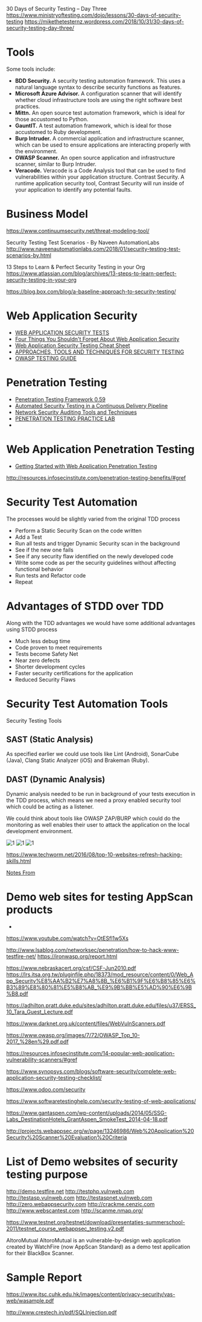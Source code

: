 
30 Days of Security Testing – Day Three
https://www.ministryoftesting.com/dojo/lessons/30-days-of-security-testing
https://mikethetesternz.wordpress.com/2018/10/31/30-days-of-security-testing-day-three/

# Tools

Some tools include:

* **BDD Security.** A security testing automation framework. This uses a natural language syntax to describe security functions as features.
* **Microsoft Azure Advisor.** A configuration scanner that will identify whether cloud infrastructure tools are using the right software best practices.
* **Mittn.** An open source test automation framework, which is ideal for those accustomed to Python.
* **GauntIT.** A test automation framework, which is ideal for those accustomed to Ruby development.
* **Burp Intruder.** A commercial application and infrastructure scanner, which can be used to ensure applications are interacting properly with the environment.
* **OWASP Scanner.** An open source application and infrastructure scanner, similar to Burp Intruder.
* **Veracode.** Veracode is a Code Analysis tool that can be used to find vulnerabilities within your application structure.
Contrast Security. A runtime application security tool, Contrast Security will run inside of your application to identify any potential faults.


# Business Model
https://www.continuumsecurity.net/threat-modeling-tool/

Security Testing Test Scenarios - By Naveen AutomationLabs
http://www.naveenautomationlabs.com/2018/01/security-testing-test-scenarios-by.html


13 Steps to Learn & Perfect Security Testing in your Org
https://www.atlassian.com/blog/archives/13-steps-to-learn-perfect-security-testing-in-your-org


https://blog.box.com/blog/a-baseline-approach-to-security-testing/

# Web Application Security
* [WEB APPLICATION SECURITY TESTS](http://www.amanhardikar.com/mindmaps/webapptest.html)
* [Four Things You Shouldn't Forget About Web Application Security](http://www.ehacking.net/2016/05/4-things-not-to-forget-web-application-security.html)
* [Web Application Security Testing Cheat Sheet](https://www.owasp.org/index.php/Web_Application_Security_Testing_Cheat_Sheet)
* [APPROACHES, TOOLS AND TECHNIQUES FOR SECURITY TESTING](http://www.3pillarglobal.com/insights/approaches-tools-techniques-for-security-testing)
* [OWASP TESTING GUIDE](https://www.owasp.org/images/5/56/OWASP_Testing_Guide_v3.pdf)

# Penetration Testing
* [Penetration Testing Framework 0.59](http://www.vulnerabilityassessment.co.uk/Penetration%20Test.html)
* [Automated Security Testing in a Continuous Delivery Pipeline](http://devops.com/2015/04/06/automated-security-testing-continuous-delivery-pipeline/)
* [Network Security Auditing Tools and Techniques](http://www.ciscopress.com/articles/article.asp?p=1606900&seqNum=4)
* [PENETRATION TESTING PRACTICE LAB](https://www.amanhardikar.com/mindmaps/Practice.html)
* 
# Web Application Penetration Testing
* [Getting Started with Web Application Penetration Testing](http://www.softwaretestinghelp.com/getting-started-with-web-application-penetration-testing/)

http://resources.infosecinstitute.com/penetration-testing-benefits/#gref

# Security Test Automation

The processes would be slightly varied from the original TDD process
* Perform a Static Security Scan on the code written
* Add a Test
* Run all tests and trigger Dynamic Security scan in the background
* See if the new one fails
* See if any security flaw identified on the newly developed code
* Write some code as per the security guidelines without affecting functional behavior
* Run tests and Refactor code
* Repeat

# Advantages of STDD over TDD
Along with the TDD advantages we would have some additional advantages using STDD process
* Much less debug time
* Code proven to meet requirements
* Tests become Safety Net
* Near zero defects
* Shorter development cycles
* Faster security certifications for the application
* Reduced Security Flaws


# Security Test Automation Tools 

Security Testing Tools

## SAST (Static Analysis)

As specified earlier we could use tools like Lint (Android), SonarCube (Java), Clang Static Analyzer (iOS) and Brakeman (Ruby).

## DAST (Dynamic Analysis)

Dynamic analysis needed to be run in background of your tests execution in the TDD process, which means we need a proxy enabled security tool which could be acting as a listener.

We could think about tools like OWASP ZAP/BURP which could do the monitoring as well enables their user to attack the application on the local development environment.

![1](https://media.licdn.com/mpr/mpr/AAEAAQAAAAAAAAeDAAAAJGRmYmFkNGUxLWQwZjktNGViNS1hYThmLTNlZTY3ZDFlNzNmMw.png)
![1](https://media.licdn.com/mpr/mpr/AAEAAQAAAAAAAAdEAAAAJDYzNzI4NjJhLTJlYmQtNDM1Mi04NjM2LTgxMjkyZmY2OTEwOA.png)
![1](https://media.licdn.com/mpr/mpr/AAEAAQAAAAAAAAlhAAAAJGUxOTIzYmJiLTMyOWQtNDQyNi1iNWFlLTk4MTMzZjA3ODZkNg.png)

https://www.techworm.net/2016/08/top-10-websites-refresh-hacking-skills.html

[Notes From](https://www.linkedin.com/pulse/security-test-driven-development-stdd-surendran-ethiraj)



# Demo web sites for testing AppScan products
* [](https://www-01.ibm.com/support/docview.wss?uid=swg21288823)


https://www.youtube.com/watch?v=OtESfl1w5Xs

http://www.lsablog.com/networksec/penetration/how-to-hack-www-testfire-net/
https://ironwasp.org/report.html

https://www.nebraskacert.org/csf/CSF-Jun2010.pdf
https://lrs.itsa.org.tw/pluginfile.php/18373/mod_resource/content/0/Web_App_Security%E8%AA%B2%E7%A8%8B_%E6%B1%9F%E6%B8%85%E6%B3%89%E8%80%81%E5%B8%AB_%E9%9B%BB%E5%AD%90%E6%9B%B8.pdf

https://adhilton.pratt.duke.edu/sites/adhilton.pratt.duke.edu/files/u37/ERSS_10_Tara_Guest_Lecture.pdf

https://www.darknet.org.uk/content/files/WebVulnScanners.pdf


https://www.owasp.org/images/7/72/OWASP_Top_10-2017_%28en%29.pdf.pdf

https://resources.infosecinstitute.com/14-popular-web-application-vulnerability-scanners/#gref


https://www.synopsys.com/blogs/software-security/complete-web-application-security-testing-checklist/

https://www.odoo.com/security


https://www.softwaretestinghelp.com/security-testing-of-web-applications/

https://www.gantaspen.com/wp-content/uploads/2014/05/SSG-Labs_DestinationHotels_GrantAspen_SmokeTest_2014-04-18.pdf


http://projects.webappsec.org/w/page/13246986/Web%20Application%20Security%20Scanner%20Evaluation%20Criteria


# List of Demo websites of security testing purpose
http://demo.testfire.net
http://testphp.vulnweb.com
http://testasp.vulnweb.com
http://testaspnet.vulnweb.com
http://zero.webappsecurity.com
http://crackme.cenzic.com
http://www.webscantest.com
http://scanme.nmap.org/


https://www.testnet.org/testnet/download/presentaties-summerschool-2011/testnet_course_webappsec_testing.v2.pdf


AltoroMutual
AltoroMutual is an vulnerable-by-design web application created by WatchFire (now AppScan Standard) as a demo test application for their BlackBox Scanner.

# Sample Report
https://www.itsc.cuhk.edu.hk/images/content/privacy-security/vas-web/wasample.pdf


http://www.crestech.in/pdf/SQLInjection.pdf

